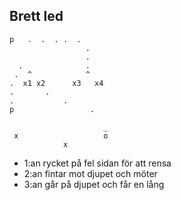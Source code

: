 Brett led
----------

    p   .  .  . .  .
                     .
                     .
      .              .
     .  ^            ^  
    .  x1 x2      x3   x4
    .       .         
    .           .         
    p                 . 
    
                         _
     x                   o
                x

* 1:an rycket på fel sidan för att rensa
* 2:an fintar mot djupet och möter
* 3:an går på djupet och får en lång
